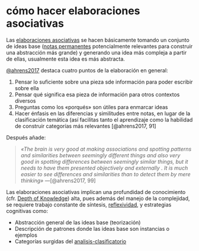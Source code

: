 # cómo hacer elaboraciones asociativas

Las [elaboraciones asociativas](elaboracion-asociativa.md) se hacen básicamente tomando un conjunto de ideas base ([notas permanentes](nota-permanente.md) potencialmente relevantes para construir una abstracción más grande) y generando una idea más compleja a partir de ellas, usualmente esta idea es más abstracta.

[@ahrens2017](@ahrens2017.md) destaca cuatro puntos de la elaboración en general:

1. Pensar lo suficiente sobre una pieza sde información para poder escribir sobre ella
1. Pensar qué significa esa pieza de información para otros contextos diversos
1. Preguntas como los «porqués» son útiles para enmarcar ideas
1. Hacer énfasis en las diferencias y similitudes entre notas, en lugar de la clasificación temática (así facilitas tanto el aprendizaje como la habilidad de construir categorías más relevantes [@ahrens2017, 91]

Después añade:

 >
 > *«The brain is very good at making associations and spotting patterns and similarities between seemingly different things and also very good in spotting differences between seemingly similar things, but it needs to have them presented objectively and externally . It is much easier to see differences and similarities than to detect them by mere thinking»* —[@ahrens2017, 99]

Las elaboraciones asociativas implican una profundidad de conocimiento (cfr. [Depth of Knowledge](https://www.aps.edu/sapr/documents/resources/Webbs_DOK_Guide.pdf)) alta, pues además del manejo de la complejidad, se requiere trabajo constante de síntesis, [reflexividad](reflexividad.md), y estrategias cognitivas como:

* Abstracción general de las ideas base (teorización)
* Descripción de patrones donde las ideas base son instancias o ejemplos
* Categorías surgidas del [analisis-clasificatorio](analisis-clasificatorio.md)
